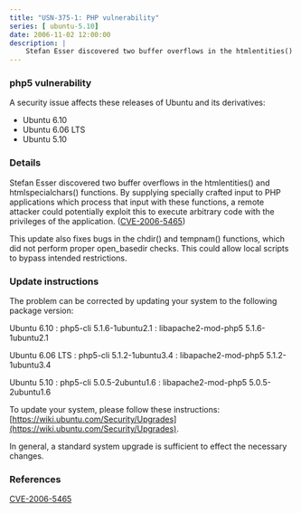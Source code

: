 ```yaml
---
title: "USN-375-1: PHP vulnerability"
series: [ ubuntu-5.10]
date: 2006-11-02 12:00:00
description: |
    Stefan Esser discovered two buffer overflows in the htmlentities() and htmlspecialchars() functions. By supplying specially crafted input to PHP applications which process that input with these functions, a remote attacker could potentially exploit this to execute arbitrary code with the privileges of the application. ([CVE-2006-5465](http://people.ubuntu.com/~ubuntu-security/cve/CVE-2006-5465))
--- 
```

 
### php5 vulnerability

A security issue affects these releases of Ubuntu and its derivatives:

* Ubuntu 6.10
* Ubuntu 6.06 LTS
* Ubuntu 5.10

### Details

Stefan Esser discovered two buffer overflows in the htmlentities() and htmlspecialchars() functions. By supplying specially crafted input to PHP applications which process that input with these functions, a remote attacker could potentially exploit this to execute arbitrary code with the privileges of the application. ([CVE-2006-5465](http://people.ubuntu.com/~ubuntu-security/cve/CVE-2006-5465))

This update also fixes bugs in the chdir() and tempnam() functions, which did not perform proper open_basedir checks. This could allow local scripts to bypass intended restrictions.

### Update instructions

The problem can be corrected by updating your system to the following package version:

Ubuntu 6.10
 : php5-cli <span>5.1.6-1ubuntu2.1</span>
 : libapache2-mod-php5 <span>5.1.6-1ubuntu2.1</span>

Ubuntu 6.06 LTS
 : php5-cli <span>5.1.2-1ubuntu3.4</span>
 : libapache2-mod-php5 <span>5.1.2-1ubuntu3.4</span>

Ubuntu 5.10
 : php5-cli <span>5.0.5-2ubuntu1.6</span>
 : libapache2-mod-php5 <span>5.0.5-2ubuntu1.6</span>

To update your system, please follow these instructions: [https://wiki.ubuntu.com/Security/Upgrades](https://wiki.ubuntu.com/Security/Upgrades).

In general, a standard system upgrade is sufficient to effect the necessary changes.

### References

 [CVE-2006-5465](http://people.ubuntu.com/~ubuntu-security/cve/CVE-2006-5465)
 
